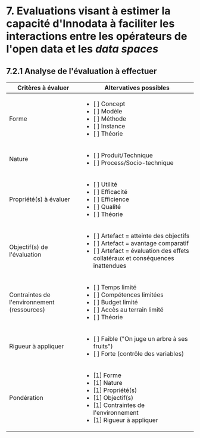 # 7. Evaluations visant à estimer la capacité d'Innodata à faciliter les interactions entre les opérateurs de l'open data et les *data spaces*

## 7.2.1 Analyse de l'évaluation à effectuer

<table>
    <thead>
        <tr>
            <th>Critères à évaluer</th>
            <th>Altervatives possibles </th>
        </tr>
    </thead>
    <tbody>
        <tr>
            <td>Forme</td>
            <td><ul><li>[ ] Concept</li><li>[ ] Modèle</li><li>[ ] Méthode</li><li>[ ] Instance</li><li>[ ] Théorie</li></ul>
        </td>
        <tr>
            <td>Nature</td>
            <td><ul><li>[ ] Produit/Technique</li><li>[ ] Process/Socio-technique</li></ul>
        </td>
        <tr>
            <td>Propriété(s) à évaluer</td>
            <td><ul><li>[ ] Utilité</li><li>[ ] Efficacité</li><li>[ ] Efficience</li><li>[ ] Qualité</li><li>[ ] Théorie</li></ul>
        </td>
        <tr>
            <td>Objectif(s) de l'évaluation</td>
            <td><ul><li>[ ] Artefact = atteinte des objectifs</li><li>[ ] Artefact = avantage comparatif</li><li>[ ] Artefact = évaluation des effets collatéraux et conséquences inattendues</li></ul>
        </td>
        <tr>
            <td>Contraintes de l'environnement (ressources)</td>
            <td><ul><li>[ ] Temps limité</li><li>[ ] Compétences limitées</li><li>[ ] Budget limité</li><li>[ ] Accès au terrain limité</li><li>[ ] Théorie</li></ul>
        </td>
        <tr>
            <td>Rigueur à appliquer</td>
            <td><ul><li>[ ] Faible ("On juge un arbre à ses fruits")</li><li>[ ] Forte (contrôle des variables)</li></ul>
        </td>
        <tr>
            <td>Pondération</td>
            <td><ul><li>[1] Forme</li><li>[1] Nature</li><li>[1] Propriété(s)</li><li>[1] Objectif(s)</li><li>[1] Contraintes de l'environnement</li><li>[1] Rigueur à appliquer</li></ul>
        </td>
    </tbody>
</table>

